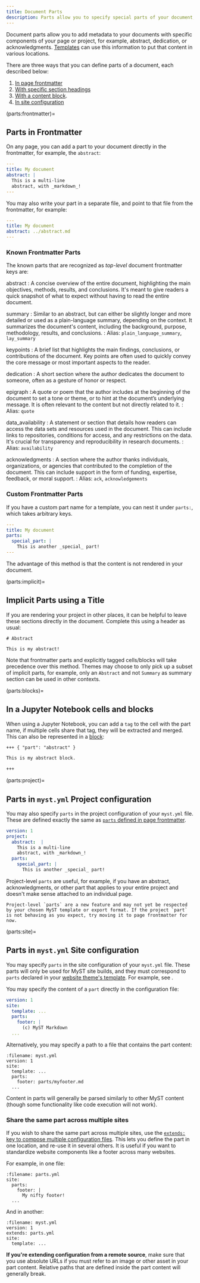```yaml
---
title: Document Parts
description: Parts allow you to specify special parts of your document, like abstract, key points, and acknowledgements.
---
```


Document parts allow you to add metadata to your documents with specific components of your page or project, for example, abstract, dedication, or acknowledgments. [Templates](./documents-exports.md) can use this information to put that content in various locations.

There are three ways that you can define parts of a document, each described below:

1. [In page frontmatter](#parts:frontmatter)
2. [With specific section headings](#parts:implicit)
3. [With a content block](#parts:blocks).
4. [In site configuration](#parts:site)

(parts:frontmatter)=

## Parts in Frontmatter

On any page, you can add a part to your document directly in the frontmatter, for example, the `abstract`:

```yaml
---
title: My document
abstract: |
  This is a multi-line
  abstract, with _markdown_!
---
```

You may also write your part in a separate file, and point to that file from the frontmatter, for example:

```yaml
---
title: My document
abstract: ../abstract.md
---
```

### Known Frontmatter Parts

The known parts that are recognized as _top-level_ document frontmatter keys are:

abstract
: A concise overview of the entire document, highlighting the main objectives, methods, results, and conclusions. It's meant to give readers a quick snapshot of what to expect without having to read the entire document.

summary
: Similar to an abstract, but can either be slightly longer and more detailed or used as a plain-language summary, depending on the context. It summarizes the document's content, including the background, purpose, methodology, results, and conclusions.
: Alias: `plain_language_summary`, `lay_summary`

keypoints
: A brief list that highlights the main findings, conclusions, or contributions of the document. Key points are often used to quickly convey the core message or most important aspects to the reader.

dedication
: A short section where the author dedicates the document to someone, often as a gesture of honor or respect.

epigraph
: A quote or poem that the author includes at the beginning of the document to set a tone or theme, or to hint at the document’s underlying message. It is often relevant to the content but not directly related to it.
: Alias: `quote`

data_availability
: A statement or section that details how readers can access the data sets and resources used in the document. This can include links to repositories, conditions for access, and any restrictions on the data. It's crucial for transparency and reproducibility in research documents.
: Alias: `availability`

acknowledgments
: A section where the author thanks individuals, organizations, or agencies that contributed to the completion of the document. This can include support in the form of funding, expertise, feedback, or moral support.
: Alias: `ack`, `acknowledgements`

### Custom Frontmatter Parts

If you have a custom part name for a template, you can nest it under `parts:`, which takes arbitrary keys.

```yaml
---
title: My document
parts:
  special_part: |
    This is another _special_ part!
---
```

The advantage of this method is that the content is not rendered in your document.

(parts:implicit)=

## Implicit Parts using a Title

If you are rendering your project in other places, it can be helpful to leave these sections directly in the document.
Complete this using a header as usual:

```
# Abstract

This is my abstract!
```

Note that frontmatter parts and explicitly tagged cells/blocks will take precedence over this method. Themes may choose to only pick up a subset of implicit parts, for example, only an `Abstract` and not `Summary` as summary section can be used in other contexts.

(parts:blocks)=

## In a Jupyter Notebook cells and blocks

When using a Jupyter Notebook, you can add a `tag` to the cell with the part name, if multiple cells share that tag, they will be extracted and merged. This can also be represented in a [block](./blocks.md):

```markdown
+++ { "part": "abstract" }

This is my abstract block.

+++
```

(parts:project)=

## Parts in `myst.yml` Project configuration

You may also specify `parts` in the project configuration of your `myst.yml` file. These are defined exactly the same as [`parts` defined in page frontmatter](#parts:frontmatter).

```yaml
version: 1
project:
  abstract:  |
    This is a multi-line
    abstract, with _markdown_!
  parts:
    special_part: |
      This is another _special_ part!
```

Project-level `parts` are useful, for example, if you have an abstract, acknowledgments, or other part that applies to your entire project and doesn't make sense attached to an individual page.

```{caution}
Project-level `parts` are a new feature and may not yet be respected by your chosen MyST template or export format. If the project `part` is not behaving as you expect, try moving it to page frontmatter for now.
```

(parts:site)=

## Parts in `myst.yml` Site configuration

You may specify `parts` in the site configuration of your `myst.yml` file. These parts will only be used for MyST site builds, and they must correspond to `parts` declared in your [website theme's template](website-templates.md). For example, see [](#navigation:footer).

You may specify the content of a `part` directly in the configuration file:

```yaml
version: 1
site:
  template: ...
  parts:
    footer: |
      (c) MyST Markdown
  ...
```

Alternatively, you may specify a path to a file that contains the part content:

```{code} yaml
:filename: myst.yml
version: 1
site:
  template: ...
  parts:
    footer: parts/myfooter.md
  ...
```

Content in parts will generally be parsed similarly to other MyST content (though some functionality like code execution will not work).

### Share the same part across multiple sites

If you wish to share the same part across multiple sites, use the [`extends:` key to compose multiple configuration files](#composing-myst-yml). This lets you define the part in one location, and re-use it in several others. It is useful if you want to standardize website components like a footer across many websites.

For example, in one file:

```{code} yaml
:filename: parts.yml
site:
  parts:
    footer: |
      My nifty footer!
  ...
```

And in another:

```{code} yaml
:filename: myst.yml
version: 1
extends: parts.yml
site:
  template: ...
```

**If you're extending configuration from a remote source**, make sure that you use absolute URLs if you must refer to an image or other asset in your part content. Relative paths that are defined inside the part content will generally break.
